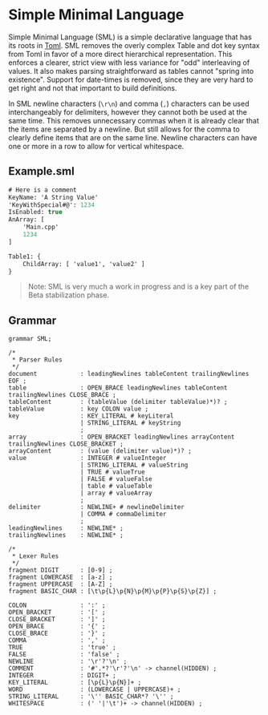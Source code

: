 # Simple Minimal Language
Simple Minimal Language (SML) is a simple declarative language that has its roots in [Toml](https://toml.io/en/). SML removes the overly complex Table and dot key syntax from Toml in favor of a more direct hierarchical representation. This enforces a clearer, strict view with less variance for "odd" interleaving of values. It also makes parsing straightforward as tables cannot "spring into existence". Support for date-times is removed, since they are very hard to get right and not that important to build definitions.

In SML newline characters (`\r\n`) and comma (`,`) characters can be used interchangeably for delimiters, however they cannot both be used at the same time. This removes unnecessary commas when it is already clear that the items are separated by a newline. But still allows for the comma to clearly define items that are on the same line. Newline characters can have one or more in a row to allow for vertical whitespace.

## Example.sml
```sml
# Here is a comment
KeyName: 'A String Value'
'KeyWithSpecial#@': 1234
IsEnabled: true
AnArray: [
    'Main.cpp'
    1234
]

Table1: {
    ChildArray: [ 'value1', 'value2' ]
}
```

> Note: SML is very much a work in progress and is a key part of the Beta stabilization phase.

## Grammar
```antlr
grammar SML;

/*
 * Parser Rules
 */
document            : leadingNewlines tableContent trailingNewlines  EOF ;
table               : OPEN_BRACE leadingNewlines tableContent trailingNewlines CLOSE_BRACE ;
tableContent        : (tableValue (delimiter tableValue)*)? ;
tableValue          : key COLON value ;
key                 : KEY_LITERAL # keyLiteral
                    | STRING_LITERAL # keyString
                    ;
array               : OPEN_BRACKET leadingNewlines arrayContent trailingNewlines CLOSE_BRACKET ;
arrayContent        : (value (delimiter value)*)? ;
value               : INTEGER # valueInteger
                    | STRING_LITERAL # valueString
                    | TRUE # valueTrue
                    | FALSE # valueFalse
                    | table # valueTable
                    | array # valueArray
                    ;
delimiter           : NEWLINE+ # newlineDelimiter
                    | COMMA # commaDelimiter
                    ;
leadingNewlines     : NEWLINE* ;
trailingNewlines    : NEWLINE* ;

/*
 * Lexer Rules
 */
fragment DIGIT      : [0-9] ;
fragment LOWERCASE  : [a-z] ;
fragment UPPERCASE  : [A-Z] ;
fragment BASIC_CHAR : [\t\p{L}\p{N}\p{M}\p{P}\p{S}\p{Z}] ;

COLON               : ':' ;
OPEN_BRACKET        : '[' ;
CLOSE_BRACKET       : ']' ;
OPEN_BRACE          : '{' ;
CLOSE_BRACE         : '}' ;
COMMA               : ',' ;
TRUE                : 'true' ;
FALSE               : 'false' ;
NEWLINE             : '\r'?'\n' ;
COMMENT             : '#'.*?'\r'?'\n' -> channel(HIDDEN) ;
INTEGER             : DIGIT+ ;
KEY_LITERAL         : [\p{L}\p{N}]+ ;
WORD                : (LOWERCASE | UPPERCASE)+ ;
STRING_LITERAL      : '\'' BASIC_CHAR*? '\'' ;
WHITESPACE          : (' '|'\t')+ -> channel(HIDDEN) ;
```